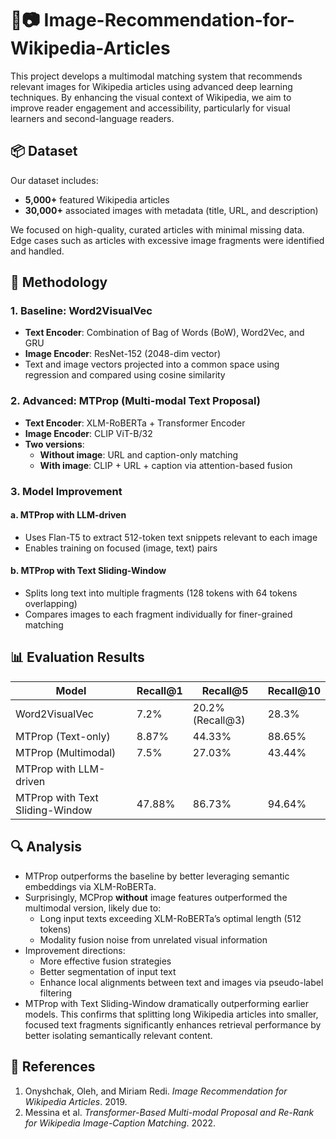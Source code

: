 # 📰📷 Image-Recommendation-for-Wikipedia-Articles

This project develops a multimodal matching system that recommends relevant images for Wikipedia articles using advanced deep learning techniques. By enhancing the visual context of Wikipedia, we aim to improve reader engagement and accessibility, particularly for visual learners and second-language readers.

## 📦 Dataset
Our dataset includes:
- **5,000+** featured Wikipedia articles
- **30,000+** associated images with metadata (title, URL, and description)

We focused on high-quality, curated articles with minimal missing data. Edge cases such as articles with excessive image fragments were identified and handled.

## 🧠 Methodology

### 1. **Baseline: Word2VisualVec**
- **Text Encoder**: Combination of Bag of Words (BoW), Word2Vec, and GRU
- **Image Encoder**: ResNet-152 (2048-dim vector)
- Text and image vectors projected into a common space using regression and compared using cosine similarity

### 2. **Advanced: MTProp (Multi-modal Text Proposal)**
- **Text Encoder**: XLM-RoBERTa + Transformer Encoder
- **Image Encoder**: CLIP ViT-B/32
- **Two versions**:
  - **Without image**: URL and caption-only matching
  - **With image**: CLIP + URL + caption via attention-based fusion
 
### 3. **Model Improvement**
#### a. **MTProp with LLM-driven**
- Uses Flan-T5 to extract 512-token text snippets relevant to each image
- Enables training on focused (image, text) pairs

#### b. **MTProp with Text Sliding-Window**
- Splits long text into multiple fragments (128 tokens with 64 tokens overlapping)
- Compares images to each fragment individually for finer-grained matching

## 📊 Evaluation Results

| Model                          | Recall@1 |      Recall@5      | Recall@10 |
|--------------------------------|----------|--------------------|-----------|
| Word2VisualVec                 |   7.2%   |   20.2%(Recall@3)  |   28.3%   |
| MTProp (Text-only)             |   8.87%  |        44.33%      |   88.65%  |
| MTProp (Multimodal)            |   7.5%   |       27.03%       |   43.44%  |
| MTProp with LLM-driven         |          |                    |           |
| MTProp with Text Sliding-Window|  47.88%  |       86.73%       |   94.64%  |

## 🔍 Analysis
- MTProp outperforms the baseline by better leveraging semantic embeddings via XLM-RoBERTa.
- Surprisingly, MCProp **without** image features outperformed the multimodal version, likely due to:
  - Long input texts exceeding XLM-RoBERTa’s optimal length (512 tokens)
  - Modality fusion noise from unrelated visual information
- Improvement directions:
  - More effective fusion strategies
  - Better segmentation of input text
  - Enhance local alignments between text and images via pseudo-label filtering
- MTProp with Text Sliding-Window dramatically outperforming earlier models. This confirms that splitting long Wikipedia articles into smaller, focused text fragments significantly enhances retrieval performance by better isolating semantically relevant content.

## 📜 References
1. Onyshchak, Oleh, and Miriam Redi. *Image Recommendation for Wikipedia Articles*. 2019.  
2. Messina et al. *Transformer-Based Multi-modal Proposal and Re-Rank for Wikipedia Image-Caption Matching*. 2022.

